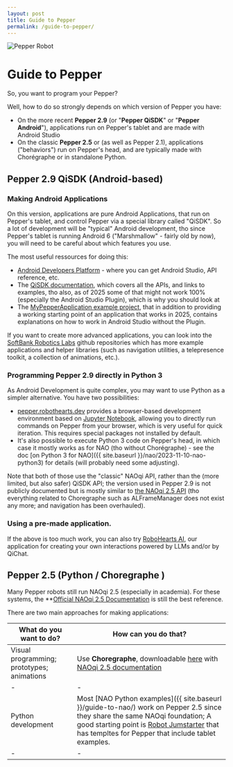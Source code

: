 ```yaml
---
layout: post
title: Guide to Pepper
permalink: /guide-to-pepper/
---
```


<div class="guide-header">
    <img src="{{ site.baseurl }}/assets/pepper_logo.svg" alt="Pepper Robot" class="robot-logo">
    <h1>Guide to Pepper</h1>
</div>

So, you want to program your Pepper?

Well, how to do so strongly depends on which version of Pepper you have:

 * On the more recent **Pepper 2.9** (or "**Pepper QiSDK**" or "**Pepper Android**"), applications run on Pepper's tablet and are made with Android Studio
 * On the classic **Pepper 2.5** or (as well as Pepper 2.1), applications ("behaviors") run on Pepper's head, and are typically made with Chorégraphe or in standalone Python.

## Pepper 2.9 QiSDK (Android-based)

### Making Android Applications

On this version, applications are pure Android Applications, that run on Pepper's tablet, and control Pepper via a special library called "QiSDK". So a lot of development will be "typical" Android development, tho since Pepper's tablet is running Android 6 ("Marshmallow" - fairly old by now), you will need to be careful about which features you use.

The most useful ressources for doing this:

 * [Android Developers Platform](https://developer.android.com/develop) - where you can get Android Studio, API reference, etc.
 * The [QiSDK documentation](https://qisdk.softbankrobotics.com/sdk/doc/pepper-sdk/index.html#), which covers all the APIs, and links to examples, tho also, as of 2025 some of that might not work 100% (especially the Android Studio Plugin), which is why you should look at
 * The [MyPepperApplication example project](https://github.com/RoboHeartsDEV/MyPepperApplication), that in addition to providing a working starting point of an application that works in 2025, contains explanations on how to work in Android Studio without the Plugin.

If you want to create more advanced applications, you can look into the [SoftBank Robotics Labs](https://github.com/softbankrobotics-labs/) github repositories which has more example applications and helper libraries (such as navigation utilities, a telepresence toolkit, a collection of animations, etc.).

### Programming Pepper 2.9 directly in Python 3

As Android Development is quite complex, you may want to use Python as a simpler alternative. You have two possibilities:

 * [pepper.robothearts.dev](https://pepper.robohearts.dev) provides a browser-based development environment based on [Jupyter Notebook](https://jupyter.org/), allowing you to directly run commands on Pepper from your browser, which is very useful for quick iteration. This requires special packages not installed by default.
 * It's also possible to execute Python 3 code on Pepper's head, in which case it mostly works as for NAO (tho without Chorégraphe) - see the doc [on Python 3 for NAO]({{ site.baseurl }}/nao/2023-11-10-nao-python3) for details (will probably need some adjusting).

 Note that both of those use the "classic" NAOqi API, rather than the (more limited, but also safer) QiSDK API; the version used in Pepper 2.9 is not publicly documented but is mostly similar to [the NAOqi 2.5 API](http://doc.aldebaran.com/2-5/naoqi/index.html) (tho everything related to Choregraphe such as ALFrameManager does not exist any more; and navigation has been overhauled).

### Using a pre-made application.

If the above is too much work, you can also try [RoboHearts AI](https://www.robohearts.ai/), our application for creating your own interactions powered by LLMs and/or by QiChat.

## Pepper 2.5 (Python / Choregraphe )

Many Pepper robots still run NAOqi 2.5 (especially in academia). For these systems, the **[Official NAOqi 2.5 Documentation](http://doc.aldebaran.com/2-5/index.html) is still the best reference.

There are two main approaches for making applications:

| What do you want to do?    | How can you do that? |
|-|-|
| Visual programming; prototypes; animations | Use **Choregraphe**, downloadable [here](https://aldebaran.com/en/support/kb/nao6/downloads/nao6-software-downloads/) with [NAOqi 2.5 documentation](http://doc.aldebaran.com/2-5/index.html) |
|-|-|
| Python development | Most [NAO Python examples]({{ site.baseurl }}/guide-to-nao/) work on Pepper 2.5 since they share the same NAOqi foundation; A good starting point is [Robot Jumstarter](https://github.com/aldebaran/robot-jumpstarter) that has templtes for Pepper that include tablet examples. |
|-|-|

